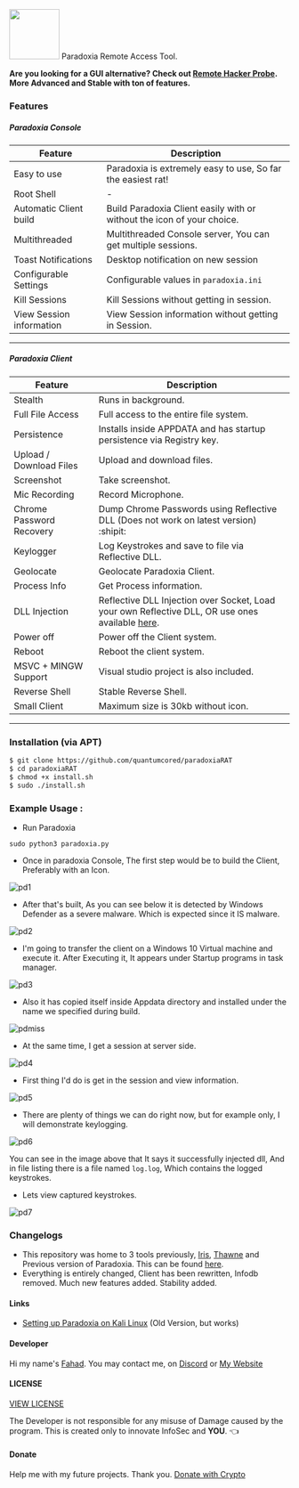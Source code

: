 <html>
  <img src="https://github.com/quantumcored/paradoxia/blob/master/images/logo.png" height="90px" widgh = "90px">
  </html>
Paradoxia Remote Access Tool.

**Are you looking for a GUI alternative? Check out [Remote Hacker Probe](https://github.com/quantumcored/remote_hacker_probe). More Advanced and Stable with ton of features.**

### Features 

##### Paradoxia Console
Feature | Description
--------|-------------
Easy to use | Paradoxia is extremely easy to use, So far the easiest rat!
Root Shell | -
Automatic Client build | Build Paradoxia Client easily with or without the icon of your choice.
Multithreaded | Multithreaded Console server, You can get multiple sessions.
Toast Notifications | Desktop notification on new session
Configurable Settings | Configurable values in ``paradoxia.ini``
Kill Sessions | Kill Sessions without getting in session.
View Session information | View Session information without getting in Session.

---

##### Paradoxia Client
Feature | Description
--------|-------------
Stealth | Runs in background.
Full File Access | Full access to the entire file system.
Persistence | Installs inside APPDATA and has startup persistence via Registry key.
Upload / Download Files | Upload and download files.
Screenshot | Take screenshot.
Mic Recording | Record Microphone.
Chrome Password Recovery | Dump Chrome Passwords using Reflective DLL (Does not work on latest version) :shipit:
Keylogger | Log Keystrokes and save to file via Reflective DLL.
Geolocate | Geolocate Paradoxia Client.
Process Info | Get Process information.
DLL Injection | Reflective DLL Injection over Socket, Load your own Reflective DLL, OR use ones available [here](https://github.com/quantumcored/maalik/tree/master/payloads).
Power off | Power off the Client system.
Reboot | Reboot the client system.
MSVC + MINGW Support | Visual studio project is also included.
Reverse Shell | Stable Reverse Shell.
Small Client | Maximum size is 30kb without icon.

---


### Installation (via APT)
```bash
$ git clone https://github.com/quantumcored/paradoxiaRAT
$ cd paradoxiaRAT
$ chmod +x install.sh
$ sudo ./install.sh
```

### Example Usage :
- Run Paradoxia
```
sudo python3 paradoxia.py
```
- Once in paradoxia Console, The first step would be to build the Client, Preferably with an Icon. 

![pd1](https://github.com/quantumcored/paradoxiaRAT/raw/master/images/pd1.PNG)

- After that's built, As you can see below it is detected by Windows Defender as a severe malware. Which is expected since it IS malware.

![pd2](https://github.com/quantumcored/paradoxiaRAT/raw/master/images/pd2.PNG)

- I'm going to transfer the client on a Windows 10 Virtual machine and execute it. After Executing it, It appears under Startup programs in task manager. 

![pd3](https://github.com/quantumcored/paradoxiaRAT/raw/master/images/pd3.PNG)

- Also it has copied itself inside Appdata directory and installed under the name we specified during build.

![pdmiss](https://github.com/quantumcored/paradoxiaRAT/blob/master/images/pdmiss.PNG)

- At the same time, I get a session at server side.

![pd4](https://github.com/quantumcored/paradoxiaRAT/raw/master/images/pd4.PNG)

- First thing I'd do is get in the session and view information.

![pd5](https://github.com/quantumcored/paradoxiaRAT/raw/master/images/pd5.PNG)

- There are plenty of things we can do right now, but for example only, I will demonstrate keylogging.

![pd6](https://github.com/quantumcored/paradoxiaRAT/raw/master/images/pd7.PNG)

You can see in the image above that It says it successfully injected dll, And in file listing there is a file named ``log.log``, Which contains the logged keystrokes.

- Lets view captured keystrokes.

![pd7](https://github.com/quantumcored/paradoxiaRAT/raw/master/images/pd8.PNG)


### Changelogs
- This repository was home to 3 tools previously, [Iris](https://github.com/quantumcored/iris), [Thawne](https://github.com/quantumcored/thawne) and Previous version of Paradoxia. This can be found [here](https://github.com/quantumcored/paradoxiaRAT/tree/930a396cb64744de0d8cd14e55540a97ba9fa452).
- Everything is entirely changed, Client has been rewritten, Infodb removed. Much new features added. Stability added.

#### Links
- [Setting up Paradoxia on Kali Linux](https://youtu.be/F4TAdWDlR-w) (Old Version, but works)

#### Developer
Hi my name's [Fahad](https://github.com/quantumcore).
You may contact me, on [Discord](https://discordapp.com/invite/8snh7nx) or [My Website](https://quantumcored.com/)

#### LICENSE
[VIEW LICENSE](https://github.com/quantumcored/paradoxia/blob/master/LICENSE) 

The Developer is not responsible for any misuse of Damage caused by the program. This is created only to innovate InfoSec and **YOU**. :point_left:

#### Donate
Help me with my future projects. Thank you.
[Donate with Crypto](https://commerce.coinbase.com/checkout/cebcb394-f73e-4990-98b9-b3fdd852358f)
